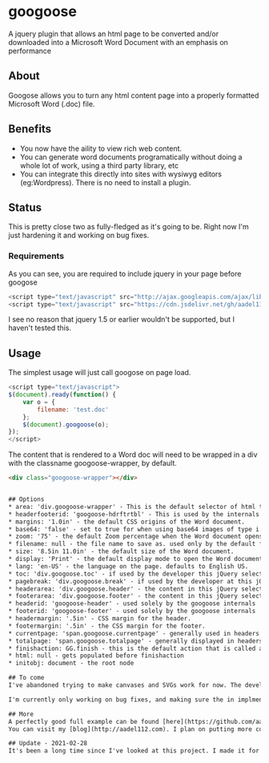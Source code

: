 # googoose
A jquery plugin that allows an html page to be converted and/or downloaded into a Microsoft Word Document with an emphasis on performance

## About
Googose allows you to turn any html content page into a properly formatted Microsoft Word (.doc) file.

## Benefits
* You now have the aility to view rich web content.
* You can generate word documents programatically without doing a whole lot of work, using a third party library, etc
* You can integrate this directly into sites with wysiwyg editors (eg:Wordpress). There is no need to install a plugin.

## Status
This is pretty close two as fully-fledged as it's going to be. Right now I'm just hardening it and working on bug fixes.

### Requirements
As you can see, you are required to include jquery in your page before googose

``` javascript
<script type="text/javascript" src="http://ajax.googleapis.com/ajax/libs/jquery/1.6.2/jquery.min.js"></script>              
<script type="text/javascript" src="https://cdn.jsdelivr.net/gh/aadel112/googoose@master/jquery.googoose.js"></script>
```

I see no reason that jquery 1.5 or earlier wouldn't be supported, but I haven't tested this.

## Usage
The simplest usage will just call googose on page load.

``` javascript
<script type="text/javascript">
$(document).ready(function() {
    var o = {
        filename: 'test.doc'
    };
    $(document).googoose(o);
});
</script>
```

The content that is rendered to a Word doc will need to be wrapped in a div with the classname googoose-wrapper, by default.

``` html
<div class="googoose-wrapper"></div>


## Options
* area: 'div.googoose-wrapper' - This is the default selector of html to wrap the Word doc in.
* headerfooterid: 'googoose-hdrftrtbl' - This is used by the internals of googoose to manufacture headers and footers.
* margins: '1.0in' - the default CSS origins of the Word document. 
* base64: 'false' - set to true for when using base64 images of type i.e ``` <img src="data:image/jpeg;base64,..." >```. 
* zoom: '75' - the default Zoom percentage when the Word document opens.
* filename: null - the file name to save as. used only by the default finish action.
* size: '8.5in 11.0in' - the default size of the Word document.
* display: 'Print' - the default display mode to open the Word document in.
* lang: 'en-US' - the language on the page. defaults to English US.
* toc: 'div.googoose.toc' - if used by the developer this jQuery selector will translate into a Word table of contents.
* pagebreak: 'div.googoose.break' - if used by the developer at this jQuery selector will translate into a Microsoft Word page break.
* headerarea: 'div.googoose.header' - the content in this jQuery selector will be put in the Microsoft Word document header.
* footerarea: 'div.googoose.footer' - the content in this jQuery selector will be put in the document footer.
* headerid: 'googoose-header' - used solely by the googoose internals
* footerid: 'googoose-footer' - used solely by the googoose internals
* headermargin: '.5in' - CSS margin for the header.
* footermargin: '.5in' - the CSS margin for the footer.
* currentpage: 'span.googoose.currentpage' - generally used in headers and Footers this whole display the current page number.
* totalpage: 'span.googoose.totalpage' - generally displayed in headers and Footers this jQuery selector when put into the HTML content will display the number of total pages.
* finishaction: GG.finish - this is the default action that is called after the HTML has been rendered.
* html: null - gets populated before finishaction
* initobj: document - the root node

## To come
I've abandoned trying to make canvases and SVGs work for now. The developer can make this work by saving the canvas and SVG elements before invoking googoose on the server and then setting the source of the image to be the URL of the save to canvas, referencing the server URL.

I'm currently only working on bug fixes, and making sure the in implmentation is working.

## More
A perfectly good full example can be found [here](https://github.com/aadel112/wp-googoose) in this WordPress plugin which hooks googoose functionality to the tinymce editor.
You can visit my [blog](http://aadel112.com). I plan on putting more content regarding googoose on there. You can [contribute by donating](https://www.paypal.me/aadel112/5). Even $5 would be greatly appreciated.

## Update - 2021-02-28
It's been a long time since I've looked at this project. I made it for a specific period in time in my life when it was needed, but I've been encouraged by the use it seems to have gotten, and I believe I even got a donation from it, and I have set it as a goal to try to maintain this project at least once a week. As always, though, contributors are more than welcome.
